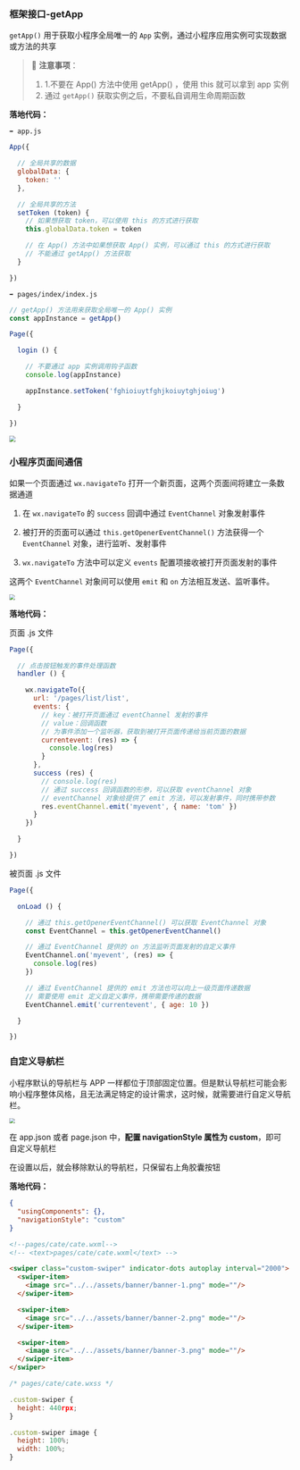 ### 框架接口-getApp



`getApp()`  用于获取小程序全局唯一的 `App` 实例，通过小程序应用实例可实现数据或方法的共享



> 📌 **注意事项**：
>
> 1. 1.不要在 App() 方法中使用 getApp() ，使用 this 就可以拿到 app 实例
> 2. 通过 `getApp()` 获取实例之后，不要私自调用生命周期函数



**落地代码：**

`➡️ app.js`

```js
App({

  // 全局共享的数据
  globalData: {
    token: ''
  },

  // 全局共享的方法
  setToken (token) {
    // 如果想获取 token，可以使用 this 的方式进行获取
    this.globalData.token = token

    // 在 App() 方法中如果想获取 App() 实例，可以通过 this 的方式进行获取
    // 不能通过 getApp() 方法获取
  }

})
```



`➡️ pages/index/index.js`

```js
// getApp() 方法用来获取全局唯一的 App() 实例
const appInstance = getApp()

Page({

  login () {

    // 不要通过 app 实例调用钩子函数
    console.log(appInstance)

    appInstance.setToken('fghioiuytfghjkoiuytghjoiug')

  }

})
```



<img src="http://8.131.91.46:6677/mina/base/50-getApp.jpg" style="zoom:70%;" />







### 小程序页面间通信



如果一个页面通过 `wx.navigateTo` 打开一个新页面，这两个页面间将建立一条数据通道



1. 在 `wx.navigateTo` 的 `success` 回调中通过 `EventChannel` 对象发射事件

2. 被打开的页面可以通过 `this.getOpenerEventChannel()` 方法获得一个 `EventChannel` 对象，进行监听、发射事件

3. `wx.navigateTo` 方法中可以定义 `events` 配置项接收被打开页面发射的事件



这两个 `EventChannel` 对象间可以使用 `emit` 和 `on` 方法相互发送、监听事件。



<img src="http://8.131.91.46:6677/mina/base/小程序页面间通信.png" style="zoom: 60%;" />





**落地代码：**



页面 .js 文件

```js
Page({

  // 点击按钮触发的事件处理函数
  handler () {

    wx.navigateTo({
      url: '/pages/list/list',
      events: {
        // key：被打开页面通过 eventChannel 发射的事件
        // value：回调函数
        // 为事件添加一个监听器，获取到被打开页面传递给当前页面的数据
        currentevent: (res) => {
          console.log(res)
        }
      },
      success (res) {
        // console.log(res)
        // 通过 success 回调函数的形参，可以获取 eventChannel 对象
        // eventChannel 对象给提供了 emit 方法，可以发射事件，同时携带参数
        res.eventChannel.emit('myevent', { name: 'tom' })
      }
    })

  }

})
```



被页面 .js 文件

```js
Page({

  onLoad () {

    // 通过 this.getOpenerEventChannel() 可以获取 EventChannel 对象
    const EventChannel = this.getOpenerEventChannel()

    // 通过 EventChannel 提供的 on 方法监听页面发射的自定义事件
    EventChannel.on('myevent', (res) => {
      console.log(res)
    })

    // 通过 EventChannel 提供的 emit 方法也可以向上一级页面传递数据
    // 需要使用 emit 定义自定义事件，携带需要传递的数据
    EventChannel.emit('currentevent', { age: 10 })

  }

})
```









### 自定义导航栏



小程序默认的导航栏与 APP 一样都位于顶部固定位置。但是默认导航栏可能会影响小程序整体风格，且无法满足特定的设计需求，这时候，就需要进行自定义导航栏。



<img src="http://8.131.91.46:6677/mina/base/自定义 TabBar.png" style="zoom:60%;" />



在 app.json 或者 page.json 中，**配置 navigationStyle 属性为 custom**，即可 自定义导航栏

在设置以后，就会移除默认的导航栏，只保留右上角胶囊按钮





**落地代码：**

```json
{
  "usingComponents": {},
  "navigationStyle": "custom"
}
```



```html
<!--pages/cate/cate.wxml-->
<!-- <text>pages/cate/cate.wxml</text> -->

<swiper class="custom-swiper" indicator-dots autoplay interval="2000">
  <swiper-item>
    <image src="../../assets/banner/banner-1.png" mode=""/>
  </swiper-item>

  <swiper-item>
    <image src="../../assets/banner/banner-2.png" mode=""/>
  </swiper-item>

  <swiper-item>
    <image src="../../assets/banner/banner-3.png" mode=""/>
  </swiper-item>
</swiper>
```



```js
/* pages/cate/cate.wxss */

.custom-swiper {
  height: 440rpx;
}

.custom-swiper image {
  height: 100%;
  width: 100%;
}

```

